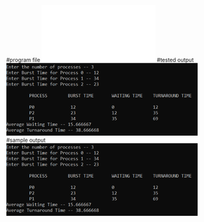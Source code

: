 #program file
![program file](FCFS_22'525.c)
#tested output
![tested output](testedoutput.png)
#sample output
![sample output](sampleoutput.png)

